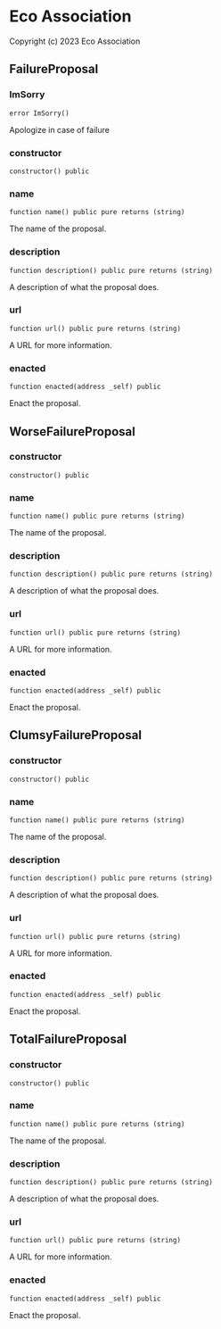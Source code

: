# Eco Association

Copyright (c) 2023 Eco Association

## FailureProposal

### ImSorry

```solidity
error ImSorry()
```

Apologize in case of failure

### constructor

```solidity
constructor() public
```

### name

```solidity
function name() public pure returns (string)
```

The name of the proposal.

### description

```solidity
function description() public pure returns (string)
```

A description of what the proposal does.

### url

```solidity
function url() public pure returns (string)
```

A URL for more information.

### enacted

```solidity
function enacted(address _self) public
```

Enact the proposal.

## WorseFailureProposal

### constructor

```solidity
constructor() public
```

### name

```solidity
function name() public pure returns (string)
```

The name of the proposal.

### description

```solidity
function description() public pure returns (string)
```

A description of what the proposal does.

### url

```solidity
function url() public pure returns (string)
```

A URL for more information.

### enacted

```solidity
function enacted(address _self) public
```

Enact the proposal.

## ClumsyFailureProposal

### constructor

```solidity
constructor() public
```

### name

```solidity
function name() public pure returns (string)
```

The name of the proposal.

### description

```solidity
function description() public pure returns (string)
```

A description of what the proposal does.

### url

```solidity
function url() public pure returns (string)
```

A URL for more information.

### enacted

```solidity
function enacted(address _self) public
```

Enact the proposal.

## TotalFailureProposal

### constructor

```solidity
constructor() public
```

### name

```solidity
function name() public pure returns (string)
```

The name of the proposal.

### description

```solidity
function description() public pure returns (string)
```

A description of what the proposal does.

### url

```solidity
function url() public pure returns (string)
```

A URL for more information.

### enacted

```solidity
function enacted(address _self) public
```

Enact the proposal.

